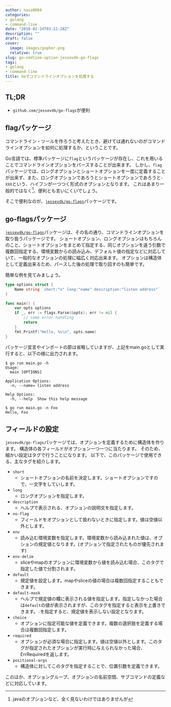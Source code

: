 ```yaml
---
author: nasa9084
categories:
- golang
- command-line
date: "2018-02-24T03:22:28Z"
description: ""
draft: false
cover:
  image: images/gopher.png
  relative: true
slug: go-cmdline-option-jessevdk-go-flags
tags:
- golang
- command-line
title: Goでコマンドラインオプションを処理する
---
```



## TL;DR

* `github.com/jessevdk/go-flags`が便利

## flagパッケージ

コマンドライン・ツールを作ろうと考えたとき、避けては通れないのがコマンドラインオプションを如何に処理するか、ということです。

Go言語では、標準パッケージに`flag`というパッケージが存在し、これを用いることでコマンドラインオプションをパースすることが出来ます。
しかし、`flag`パッケージでは、ロングオプションとショートオプションを一度に定義することが出来ず、また、ロングオプションであろうとショートオプションであろうと`-XXX`という、ハイフンが一つつく形式のオプションとなります。
これはあまり一般的ではなく[^one-hyphen]、便利とも言いにくいでしょう。

そこで便利なのが、[`jessevdk/go-flags`](https://github.com/jessevdk/go-flags)パッケージです。

## go-flagsパッケージ

[`jessevdk/go-flags`](https://github.com/jessevdk/go-flags)パッケージは、その名の通り、コマンドラインオプションを取り扱うパッケージです。
ショートオプション、ロングオプションはもちろんのこと、ショートオプションをまとめて指定する、同じオプションを違う引数で複数回指定する、環境変数からの読み込み、デフォルト値の指定などに対応していて、一般的なオプションの処理に幅広く対応出来ます。
オプションは構造体として定義出来るため、パースした後の処理で取り回すのも簡単です。

簡単な例を見てみましょう。

``` go
type options struct {
    Name string `short:"n" long:"name" description:"listen address"`
}

func main() {
    var opts options
    if _, err := flags.Parse(&opts); err != nil {
        // some error handling
        return
    }
    fmt.Printf("Hello, %s\n", opts.name)
}
```

パッケージ宣言やインポートの節は省略していますが、上記をmain.goとして実行すると、以下の様に出力されます。

``` shell
$ go run main.go -h
Usage:
  main [OPTIONS]

Application Options:
  -n, --name= listen address

Help Options:
  -h, --help  Show this help message

$ go run main.go -n Foo
Hello, Foo
```

## フィールドの設定

`jessevdk/go-flags`パッケージでは、オプションを定義するために構造体を作ります。
構造体の各フィールドがオプション一つ一つに当たります。
そのため、細かい設定はタグで行うことになります。
以下で、このパッケージで使用できる、主なタグを紹介します。

* `short`
    * ショートオプションの名前を決定します。ショートオプションですので、一文字をしていします。
* `long`
    * ロングオプションを指定します。
* `description`
    * ヘルプで表示される、オプションの説明文を指定します。
* `no-flag`
    * フィールドをオプションとして扱わないときに指定します。値は空値以外とします。
* `env`
    * 読み込む環境変数を指定します。環境変数から読み込まれた値は、オプションの規定値となります。(オプションで指定されたものが優先されます)
* `env-delim`
    * sliceやmapのオプションに環境変数から値を読み込む場合、このタグで指定した値で分割されます。
* `default`
    * 規定値を設定します。mapやsliceの値の場合は複数回指定することもできます。
* `default-mask`
    * ヘルプで規定値の欄に表示される値を指定します。指定しなかった場合は`default`の値が表示されますが、このタグを指定すると表示を上書きできます。`-`を指定すると、規定値を表示しない設定となります。
* `choice`
    * オプションに指定可能な値を定義できます。複数の選択肢を定義する場合は複数回指定します。
* `required`
    * オプションが必須な場合に指定します。値は空値以外とします。このタグが指定されたオプションが実行時に与えられなかった場合、ErrRequiredを返します。
* `positional-args`
    * 構造体に対してこのタグを指定することで、位置引数を定義できます。

このほか、オプショングループ、オプションの名前空間、サブコマンドの定義などに対応しています。

[^one-hyphen]: javaのオプションなど、全く見ないわけではありませんが

